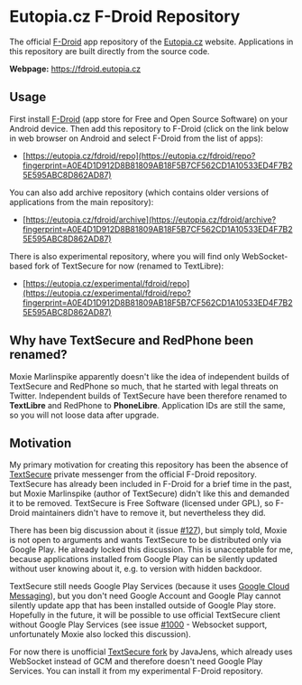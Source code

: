 Eutopia.cz F-Droid Repository
=============================

The official [F-Droid](https://f-droid.org) app repository of the [Eutopia.cz](https://eutopia.cz)
website. Applications in this repository are built directly from the source code.

**Webpage:** https://fdroid.eutopia.cz

Usage
-----

First install [F-Droid](https://f-droid.org) (app store for Free and Open Source Software)
on your Android device. Then add this repository to F-Droid (click on the link below in web browser
on Android and select F-Droid from the list of apps):

- [https://eutopia.cz/fdroid/repo](https://eutopia.cz/fdroid/repo?fingerprint=A0E4D1D912D8B81809AB18F5B7CF562CD1A10533ED4F7B25E595ABC8D862AD87)

You can also add archive repository (which contains older versions of applications
from the main repository):

- [https://eutopia.cz/fdroid/archive](https://eutopia.cz/fdroid/archive?fingerprint=A0E4D1D912D8B81809AB18F5B7CF562CD1A10533ED4F7B25E595ABC8D862AD87)

There is also experimental repository, where you will find only WebSocket-based fork
of TextSecure for now (renamed to TextLibre):

- [https://eutopia.cz/experimental/fdroid/repo](https://eutopia.cz/experimental/fdroid/repo?fingerprint=A0E4D1D912D8B81809AB18F5B7CF562CD1A10533ED4F7B25E595ABC8D862AD87)

Why have TextSecure and RedPhone been renamed?
----------------------------------------------

Moxie Marlinspike apparently doesn't like the idea of independent builds of TextSecure
and RedPhone so much, that he started with legal threats on Twitter. Independent builds
of TextSecure have been therefore renamed to **TextLibre** and RedPhone to **PhoneLibre**.
Application IDs are still the same, so you will not loose data after upgrade.

Motivation
----------

My primary motivation for creating this repository has been the absence of [TextSecure](https://play.google.com/store/apps/details?id=org.thoughtcrime.securesms)
private messenger from the official F-Droid repository. TextSecure has already been included in
F-Droid for a brief time in the past, but Moxie Marlinspike (author of TextSecure) didn't like
this and demanded it to be removed. TextSecure is Free Software (licensed under GPL), so F-Droid
maintainers didn't have to remove it, but nevertheless they did.

There has been big discussion about it (issue [#127](https://github.com/WhisperSystems/TextSecure/issues/127)),
but simply told, Moxie is not open to arguments and wants TextSecure to be distributed only via
Google Play. He already locked this discussion. This is unacceptable for me, because applications
installed from Google Play can be silently updated without user knowing about it, e.g. to version
with hidden backdoor.

TextSecure still needs Google Play Services (because it uses [Google Cloud Messaging](https://developers.google.com/cloud-messaging/)),
but you don't need Google Account and Google Play cannot silently update app that has been
installed outside of Google Play store. Hopefully in the future, it will be possible to use
official TextSecure client without Google Play Services (see issue [#1000](https://github.com/WhisperSystems/TextSecure/issues/1000) - 
Websocket support, unfortunately Moxie also locked this discussion).

For now there is unofficial [TextSecure fork](https://github.com/JavaJens/TextSecure)
by JavaJens, which already uses WebSocket instead of GCM and therefore doesn't need
Google Play Services. You can install it from my experimental F-Droid repository.

